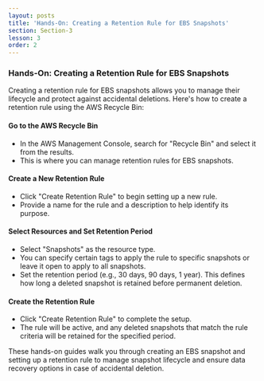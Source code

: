 ```yaml
---
layout: posts
title: 'Hands-On: Creating a Retention Rule for EBS Snapshots'
section: Section-3
lesson: 3
order: 2
---
```


### Hands-On: Creating a Retention Rule for EBS Snapshots

Creating a retention rule for EBS snapshots allows you to manage their lifecycle and protect against accidental deletions. Here's how to create a retention rule using the AWS Recycle Bin:

<!-- pagebreak -->

#### Go to the AWS Recycle Bin

- In the AWS Management Console, search for "Recycle Bin" and select it from the results.
- This is where you can manage retention rules for EBS snapshots.

<!-- pagebreak -->

#### Create a New Retention Rule

- Click "Create Retention Rule" to begin setting up a new rule.
- Provide a name for the rule and a description to help identify its purpose.

<!-- pagebreak -->

#### Select Resources and Set Retention Period

- Select "Snapshots" as the resource type.
- You can specify certain tags to apply the rule to specific snapshots or leave it open to apply to all snapshots.
- Set the retention period (e.g., 30 days, 90 days, 1 year). This defines how long a deleted snapshot is retained before permanent deletion.

<!-- pagebreak -->

#### Create the Retention Rule

- Click "Create Retention Rule" to complete the setup.
- The rule will be active, and any deleted snapshots that match the rule criteria will be retained for the specified period.

These hands-on guides walk you through creating an EBS snapshot and setting up a retention rule to manage snapshot lifecycle and ensure data recovery options in case of accidental deletion.
